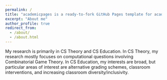 ```yaml
---
permalink: /
title: "academicpages is a ready-to-fork GitHub Pages template for academic personal websites"
excerpt: "About me"
author_profile: true
redirect_from: 
  - /about/
  - /about.html
---
```


My research is primarily in CS Theory and CS Education. In CS Theory, my research mostly focuses on computational questions involving Combinatorial Game Theory. In CS Education, my interests are broad, but particular areas of interest are alternative grading schemes, classroom interventions, and increasing classroom diversity/inclusivity.
